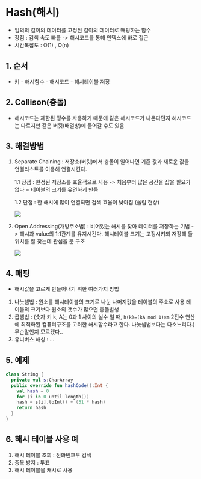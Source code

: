 # Hash(해시)

- 임의의 길이의 데이터를 고정된 길이의 데이터로 매핑하는 함수
- 장점 : 검색 속도 빠름 -> 해시코드를 통해 인덱스에 바로 접근
- 시간복잡도 : O(1) , O(n)

## 1. 순서

- 키 - 해시함수 - 해시코드 - 해시테이블 저장    

## 2.  Collison(충돌)

- 해시코드는 제한된 정수를 사용하기 때문에 같은 해시코드가 나온다던지 해시코드는 다르지만 같은 버킷(배열방)에 들어갈 수도 있음

## 3. 해결방법

1. Separate Chaining : 저장소(버킷)에서 충돌이 일어나면 기존 값과 새로운 값을 연결리스트를 이용해 연결시킨다.

   1.1 장점 : 한정된 저장소를 효율적으로 사용 -> 처음부터 많은 공간을 잡을 필요가 없다 = 테이블의 크기를 유연하게 만듬

   1.2 단점 : 한 해시에 많이 연결되면 검색 효율이 낮아짐 (쏠림 현상)

   

   ![](https://media.vlpt.us/images/adam2/post/ca25f031-e6a7-4ef0-8a82-6cf5a25a4153/image.png)

   

2. Open Addressing(개방주소법) : 비어있는 해시를 찾아 데이터를 저장하는 기법 -> 해시과 value의 1:1관계를 유지시킨다.
   해시테이블 크기는 고정시키되 저장해 둘 위치를 잘 찾는데 관심을 둔 구조

   ![](https://media.vlpt.us/images/adam2/post/a0880019-83ec-44b2-ae32-67ab4d536445/image.png)

   

## 4. 매핑

- 해시값을 고르게 만들어내기 위한 여러가지 방법

1. 나눗셈법 : 원소를 해시테이블의 크기로 나눈 나머지값을 테이블의 주소로 사용
   테이블의 크기보다 원소의 갯수가 많으면 충돌발생
2.  곱셈법 : (숫자 키 k, A는 0과 1 사이의 실수 일 때,
   `h(k)=(kA mod 1)×m`
   2진수 연산에 최적화된 컴퓨터구조를 고려한 해시함수라고 한다.
   나눗셈법보다는 다소느리다.) 무슨말인지 모르겠다..
3.  유니버스 해싱 : ...

## 5. 예제

```kotlin
class String {
  private val s:CharArray
  public override fun hashCode():Int {
    val hash = 0
    for (i in 0 until length())
    hash = s[i].toInt() + (31 * hash)
    return hash
  }
}
```

## 6. 해시 테이블 사용 예

1. 해시 테이블 조회 : 전화번호부 검색
2. 중복 방지 : 투표
3. 해시 테이블을 캐시로 사용
